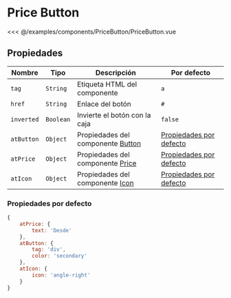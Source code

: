# Price Button

<Preview>
  <template slot="demo">
    <components-PriceButton-PriceButton />
  </template>
  
  <<< @/examples/components/PriceButton/PriceButton.vue
</Preview>
  
## Propiedades

| Nombre     | Tipo      | Descripción                                      | Por defecto |
|------------|-----------|--------------------------------------------------|-------------|
| `tag`      | `String`  | Etiqueta HTML del componente                     | `a`         |
| `href`     | `String`  | Enlace del botón                                 | `#`         |
| `inverted` | `Boolean` | Invierte el botón con la caja                    | `false`     |
| `atButton` | `Object`  | Propiedades del componente [Button](./button.md) | [Propiedades por defecto](#propiedades-por-defecto)     |
| `atPrice`  | `Object`  | Propiedades del componente [Price](./price.md)   | [Propiedades por defecto](#propiedades-por-defecto)     |
| `atIcon`   | `Object`  | Propiedades del componente [Icon](./icon.md)     | [Propiedades por defecto](#propiedades-por-defecto)     |

### Propiedades por defecto

```js
{
    atPrice: {
        text: 'Desde'
    },
    atButton: {
        tag: 'div',
        color: 'secondary'
    },
    atIcon: {
        icon: 'angle-right'
    }
}
```